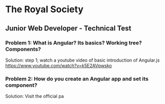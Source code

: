 
# The Royal Society

## Junior Web Developer - Technical Test

### Problem 1: What is Angular? Its basics? Working tree? Components?

Solution: step 1; watch a youtube video of basic introduction of Angular.js
<https://www.youtube.com/watch?v=k5E2AVpwsko>

### Problem 2: How do you create an Angular app and set its component?

Solution: Visit the official pa

###

